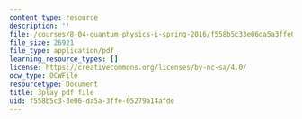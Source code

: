 ```yaml
---
content_type: resource
description: ''
file: /courses/8-04-quantum-physics-i-spring-2016/f558b5c33e06da5a3ffe05279a14afde_NXPvXI603RA.pdf
file_size: 26921
file_type: application/pdf
learning_resource_types: []
license: https://creativecommons.org/licenses/by-nc-sa/4.0/
ocw_type: OCWFile
resourcetype: Document
title: 3play pdf file
uid: f558b5c3-3e06-da5a-3ffe-05279a14afde
---
```

